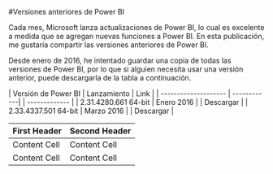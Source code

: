 #Versiones anteriores de Power BI

Cada mes, Microsoft lanza actualizaciones de Power BI, lo cual es excelente a medida que se agregan nuevas funciones a Power BI. En esta publicación, me gustaría compartir las versiones anteriores de Power BI.

Desde enero de 2016, he intentado guardar una copia de todas las versiones de Power BI, por lo que si alguien necesita usar una versión anterior, puede descargarla de la tabla a continuación.

| Versión de Power BI  | Lanzamiento | Link |
| -------------------- | ------------| | ------------- |
| 2.31.4280.661 64-bit | Enero 2016 | | Descargar |
| 2.33.4337.501 64-bit | Marzo 2016 | | Descargar |


| First Header  | Second Header |
| ------------- | ------------- |
| Content Cell  | Content Cell  |
| Content Cell  | Content Cell  |
